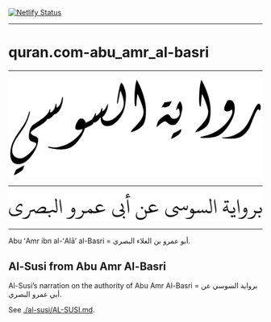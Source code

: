 [![Netlify Status](https://api.netlify.com/api/v1/badges/3b5d86d7-c775-4325-93dc-d5caaabf4bdc/deploy-status)](https://app.netlify.com/sites/al-susi/deploys)

---

# quran.com-abu_amr_al-basri

---

![./image-cover-1.svg](./image-cover-1.svg)

<!-- <img src="./image-cover-1.svg"> -->

---

![./image-cover-2.svg](./image-cover-2.svg)

<!-- <img src="./image-cover-2.svg"> -->

---

Abu ʻAmr ibn al-ʻAlāʼ al-Basri = أبو عمرو بن العلاء البصري.

## Al-Susi from Abu Amr Al-Basri

Al-Susi’s narration on the authority of Abu Amr Al-Basri = برواية السوسي عن أبي عمرو البصري.

See [./al-susi/AL-SUSI.md](./al-susi/AL-SUSI.md).
